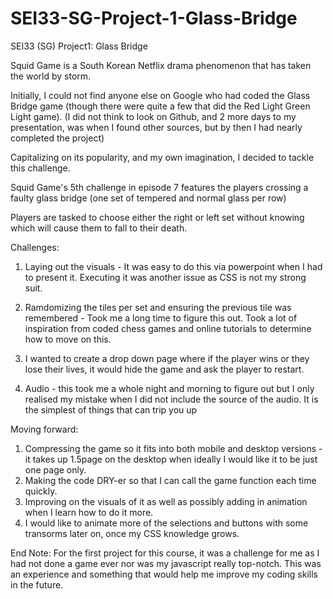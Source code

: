 # SEI33-SG-Project-1-Glass-Bridge

SEI33 (SG) Project1: Glass Bridge

Squid Game is a South Korean Netflix drama phenomenon that has taken the world by storm.

Initially, I could not find anyone else on Google who had coded the Glass Bridge game (though there were quite a few that did the Red Light Green Light game). (I did not think to look on Github, and 2 more days to my presentation, was when I found other sources, but by then I had nearly completed the project)

Capitalizing on its popularity, and my own imagination, I decided to tackle this challenge.

Squid Game's 5th challenge in episode 7 features the players crossing a faulty glass bridge (one set of tempered and normal glass per row)

Players are tasked to choose either the right or left set without knowing which will cause them to fall to their death.

Challenges:

1. Laying out the visuals - It was easy to do this via powerpoint when I had to present it. Executing it was another issue as CSS is not my strong suit.

2. Ramdomizing the tiles per set and ensuring the previous tile was remembered - Took me a long time to figure this out. Took a lot of inspiration from coded chess games and online tutorials to determine how to move on this.

3. I wanted to create a drop down page where if the player wins or they lose their lives, it would hide the game and ask the player to restart.

4. Audio - this took me a whole night and morning to figure out but I only realised my mistake when I did not include the source of the audio. It is the simplest of things that can trip you up

Moving forward:

1. Compressing the game so it fits into both mobile and desktop versions - it takes up 1.5page on the desktop when ideally I would like it to be just one page only.
2. Making the code DRY-er so that I can call the game function each time quickly.
3. Improving on the visuals of it as well as possibly adding in animation when I learn how to do it more.
4. I would like to animate more of the selections and buttons with some transorms later on, once my CSS knowledge grows.

End Note:
For the first project for this course, it was a challenge for me as I had not done a game ever nor was my javascript really top-notch. This was an experience and something that would help me improve my coding skills in the future.
